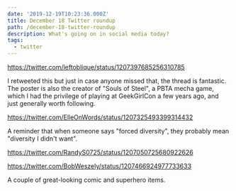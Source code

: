 ```yaml
---
date: '2019-12-19T10:23:36.000Z'
title: December 18 Twitter roundup
path: /december-18-twitter-roundup
description: What's going on in social media today?
tags:
  - twitter
---
```

    


https://twitter.com/leftoblique/status/1207397685256310785

I retweeted this but just in case anyone missed that, the thread is fantastic. The poster is also the creator of "Souls of Steel", a PBTA mecha game, which I had the privilege of playing at GeekGirlCon a few years ago, and just generally worth following.

https://twitter.com/ElleOnWords/status/1207325493399314432

A reminder that when someone says "forced diversity", they probably mean "diversity I didn't want".

https://twitter.com/RandyS0725/status/1207050725680922626

https://twitter.com/BobWeszely/status/1207466924977733633

A couple of great-looking comic and superhero items.


    